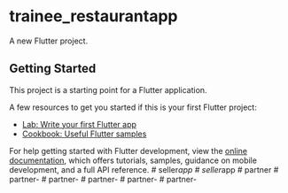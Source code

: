 # trainee_restaurantapp

A new Flutter project.

## Getting Started

This project is a starting point for a Flutter application.

A few resources to get you started if this is your first Flutter project:

- [Lab: Write your first Flutter app](https://docs.flutter.dev/get-started/codelab)
- [Cookbook: Useful Flutter samples](https://docs.flutter.dev/cookbook)

For help getting started with Flutter development, view the
[online documentation](https://docs.flutter.dev/), which offers tutorials,
samples, guidance on mobile development, and a full API reference.
#   s e l l e r _ a p p  
 #   s e l l e r _ a p p  
 #   p a r t n e r  
 #   p a r t n e r -  
 #   p a r t n e r -  
 #   p a r t n e r -  
 #   p a r t n e r -  
 #   p a r t n e r -  
 